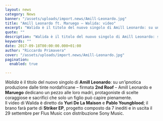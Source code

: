 ```yaml
---
layout: news
category: News
banner: "/assets/uploads/import.news/Amill-Leonardo.jpg"
title: "Amill Leonardo ft. Maruego – Walida: video"
excerpt: "Walida è il titolo del nuovo singolo di Amill Leonardo: su un’ipnotica produzione dalle tinte nordafricane – firmata 2nd Roof – Amill Leonardo e Maruego dedicano un pezzo alle loro madri, protagoniste di scelte coraggiose e sacrifici che solo un figlio può capire pienamente. Il video di Walida è diretto da Yuri De La Maison [&hellip"
quote: ""
description: "Walida è il titolo del nuovo singolo di Amill Leonardo: su un’ipnotica produzione dalle tinte nordafricane – firmata 2nd Roof – Amill Leonardo e Maruego dedicano un pezzo alle loro madri, protagoniste di scelte coraggiose e sacrifici che solo un figlio può capire pienamente. Il video di Walida è diretto da Yuri De La Maison [&hellip"
keywords: ""
date: 2017-09-18T00:00:00.000+01:00
author: "Riccardo Primavera"
cover: "/assets/uploads/import.news/Amill-Leonardo.jpg"
pagination:
  enabled: true

---
```


_Walida_ è il titolo del nuovo singolo di **Amill Leonardo**: su un’ipnotica produzione dalle tinte nordafricane – firmata **2nd Roof** – Amill Leonardo e **Maruego** dedicano un pezzo alle loro madri, protagoniste di scelte coraggiose e sacrifici che solo un figlio può capire pienamente.  
Il video di Walida è diretto da **Yuri De La Maison** e **Pablo Youngblood**; il brano farà parte di **Striker EP**, progetto composto da 7 inediti e in uscita il 29 settembre per Flus Music con distribuzione Sony Music.